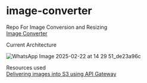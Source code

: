 # image-converter
Repo For Image Conversion and Resizing <br>
<a href="http://img-website-final.s3-website-ap-northeast-1.amazonaws.com"> Image Converter </a>

Current Architecture

![WhatsApp Image 2025-02-22 at 14 29 51_de23a96c](https://github.com/user-attachments/assets/898d4dfd-8f6d-4a6d-bcd6-09e65818480f)

Resources used <br>
<a href="https://dev.to/dilanka-rathnasiri/delivering-images-in-aws-s3-bucket-through-aws-api-gateway-49e"> Delivering images into S3 using API Gateway </a>
